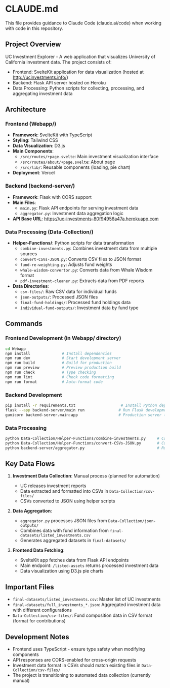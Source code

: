 # CLAUDE.md

This file provides guidance to Claude Code (claude.ai/code) when working with code in this repository.

## Project Overview

UC Investment Explorer - A web application that visualizes University of California investment data. The project consists of:
- Frontend: SvelteKit application for data visualization (hosted at http://ucinvestments.info/)
- Backend: Flask API server hosted on Heroku
- Data Processing: Python scripts for collecting, processing, and aggregating investment data

## Architecture

### Frontend (Webapp/)
- **Framework**: SvelteKit with TypeScript
- **Styling**: Tailwind CSS
- **Data Visualization**: D3.js
- **Main Components**:
  - `/src/routes/+page.svelte`: Main investment visualization interface
  - `/src/routes/about/+page.svelte`: About page
  - `/src/lib/`: Reusable components (loading, pie chart)
- **Deployment**: Vercel

### Backend (backend-server/)
- **Framework**: Flask with CORS support
- **Main Files**:
  - `main.py`: Flask API endpoints for serving investment data
  - `aggregator.py`: Investment data aggregation logic
- **API Base URL**: https://uc-investments-80f94956a47a.herokuapp.com

### Data Processing (Data-Collection/)
- **Helper-Functions/**: Python scripts for data transformation
  - `combine-investments.py`: Combines investment data from multiple sources
  - `convert-CSVs-JSON.py`: Converts CSV files to JSON format
  - `fund-re-weighting.py`: Adjusts fund weights
  - `whale-wisdom-convertor.py`: Converts data from Whale Wisdom format
  - `pdf-investment-cleaner.py`: Extracts data from PDF reports
- **Data Directories**:
  - `csv-files/`: Raw CSV data for individual funds
  - `json-outputs/`: Processed JSON files
  - `final-fund-holdings/`: Processed fund holdings data
  - `individual-fund-outputs/`: Investment data by fund type

## Commands

### Frontend Development (in Webapp/ directory)
```bash
cd Webapp
npm install              # Install dependencies
npm run dev              # Start development server
npm run build            # Build for production
npm run preview          # Preview production build
npm run check            # Type checking
npm run lint             # Check code formatting
npm run format           # Auto-format code
```

### Backend Development
```bash
pip install -r requirements.txt                    # Install Python dependencies
flask --app backend-server/main run               # Run Flask development server
gunicorn backend-server.main:app                  # Production server (as configured in Procfile)
```

### Data Processing
```bash
python Data-Collection/Helper-Functions/combine-investments.py     # Combine investment CSVs
python Data-Collection/Helper-Functions/convert-CSVs-JSON.py       # Convert CSVs to JSON
python backend-server/aggregator.py                                # Run data aggregation
```

## Key Data Flows

1. **Investment Data Collection**: Manual process (planned for automation)
   - UC releases investment reports
   - Data extracted and formatted into CSVs in `Data-Collection/csv-files/`
   - CSVs converted to JSON using helper scripts

2. **Data Aggregation**:
   - `aggregator.py` processes JSON files from `Data-Collection/json-outputs/`
   - Combines data with fund information from `final-datasets/listed_investments.csv`
   - Generates aggregated datasets in `final-datasets/`

3. **Frontend Data Fetching**:
   - SvelteKit app fetches data from Flask API endpoints
   - Main endpoint: `/listed-assets` returns processed investment data
   - Data visualization using D3.js pie charts

## Important Files

- `final-datasets/listed_investments.csv`: Master list of UC investments
- `final-datasets/full_investments_*.json`: Aggregated investment data with different configurations
- `Data-Collection/csv-files/`: Fund composition data in CSV format (format for contributions)

## Development Notes

- Frontend uses TypeScript - ensure type safety when modifying components
- API responses are CORS-enabled for cross-origin requests
- Investment data format in CSVs should match existing files in `Data-Collection/csv-files/`
- The project is transitioning to automated data collection (currently manual)